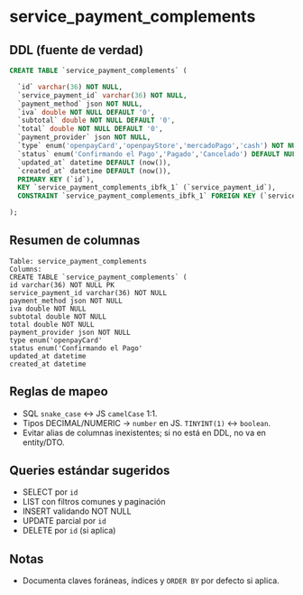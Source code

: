 # service_payment_complements

## DDL (fuente de verdad)
```sql
CREATE TABLE `service_payment_complements` (

  `id` varchar(36) NOT NULL,
  `service_payment_id` varchar(36) NOT NULL,
  `payment_method` json NOT NULL,
  `iva` double NOT NULL DEFAULT '0',
  `subtotal` double NOT NULL DEFAULT '0',
  `total` double NOT NULL DEFAULT '0',
  `payment_provider` json NOT NULL,
  `type` enum('openpayCard','openpayStore','mercadoPago','cash') NOT NULL,
  `status` enum('Confirmando el Pago','Pagado','Cancelado') DEFAULT NULL,
  `updated_at` datetime DEFAULT (now()),
  `created_at` datetime DEFAULT (now()),
  PRIMARY KEY (`id`),
  KEY `service_payment_complements_ibfk_1` (`service_payment_id`),
  CONSTRAINT `service_payment_complements_ibfk_1` FOREIGN KEY (`service_payment_id`) REFERENCES `service_payments` (`id`)

);
```

## Resumen de columnas
```
Table: service_payment_complements
Columns:
CREATE TABLE `service_payment_complements` (
id varchar(36) NOT NULL PK
service_payment_id varchar(36) NOT NULL
payment_method json NOT NULL
iva double NOT NULL
subtotal double NOT NULL
total double NOT NULL
payment_provider json NOT NULL
type enum('openpayCard'
status enum('Confirmando el Pago'
updated_at datetime
created_at datetime
```

## Reglas de mapeo
- SQL `snake_case` ↔ JS `camelCase` 1:1.
- Tipos DECIMAL/NUMERIC → `number` en JS. `TINYINT(1)` ↔ `boolean`.
- Evitar alias de columnas inexistentes; si no está en DDL, no va en entity/DTO.

## Queries estándar sugeridos
- SELECT por `id`
- LIST con filtros comunes y paginación
- INSERT validando NOT NULL
- UPDATE parcial por `id`
- DELETE por `id` (si aplica)

## Notas
- Documenta claves foráneas, índices y `ORDER BY` por defecto si aplica.
